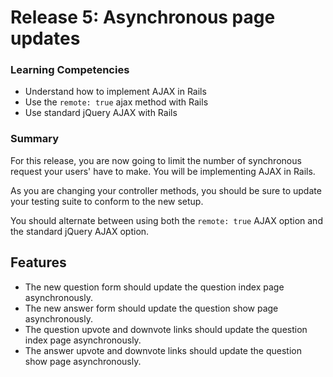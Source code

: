 # Release 5: Asynchronous page updates


### Learning Competencies

  - Understand how to implement AJAX in Rails
  - Use the `remote: true` ajax method with Rails
  - Use standard jQuery AJAX with Rails

### Summary

 For this release, you are now going to limit the number of synchronous request your users' have to make. You will be implementing AJAX in Rails.

  As you are changing your controller methods, you should be sure to update your testing suite to conform to the new setup.

You should alternate between using both the `remote: true` AJAX option and the standard
jQuery AJAX option.

## Features

 - The new question form should update the question index page asynchronously.
 - The new answer form should update the question show page asynchronously.
 - The question upvote and downvote links should update the question index page asynchronously.
 - The answer upvote and downvote links should update the question show page asynchronously.

